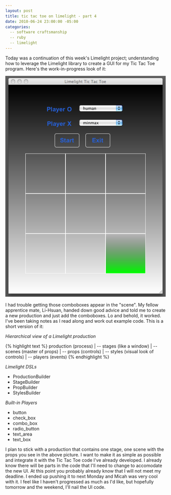 ```yaml
---
layout: post
title: tic tac toe on limelight - part 4
date: 2010-06-24 23:00:00 -05:00
categories:
  -- software craftsmanship
  -- ruby
  -- limelight
---
```


Today was a continuation of this week's Limelight project; understanding how to leverage the Limelight library to create a GUI for my Tic Tac Toe program.  Here's the work-in-progress look of it:

![Limelight Tic Tac Toe](/images/limelight_tic_tac_toe.png)

I had trouble getting those comboboxes appear in the "scene".  My fellow apprentice mate, Li-Hsuan, handed down good advice and told me to create a new production and just add the comboboxes.  Lo and behold, it worked.  I've been taking notes as I read along and work out example code.  This is a short version of it:

*Hierarchical view of a Limelight production*

{% highlight text %}
production (process)
|
-- stages (like a window)
   |
   -- scenes (master of props)
      |
      -- props (controls)
         |
         -- styles (visual look of controls)
         |
         -- players (events)
{% endhighlight %}

*Limelight DSLs*

* ProductionBuilder
* StageBuilder
* PropBuilder
* StylesBuilder

*Built-in Players*

* button
* check_box
* combo_box
* radio_button
* text_area
* text_box

I plan to stick with a production that contains one stage, one scene with the props you see in the above picture.  I want to make it as simple as possible and integrate it with the Tic Tac Toe code I've already developed.  I already know there will be parts in the code that I'll need to change to accomodate the new UI.  At this point you probably already know that I will not meet my deadline.  I ended up pushing it to next Monday and Micah was very cool with it.  I feel like I haven't progressed as much as I'd like, but hopefully tomorrow and the weekend, I'll nail the UI code.


